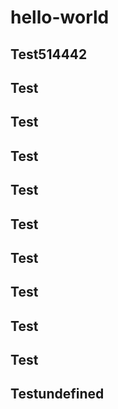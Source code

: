 # hello-world

## Test514442
## Test
## Test
## Test
## Test
## Test
## Test
## Test
## Test
## Test
## Testundefined
